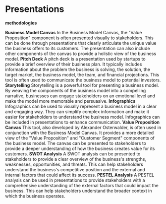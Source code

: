 # Presentations

**methodologies**

**Business Model Canvas**
In the Business Model Canvas, the "Value Proposition" component is often presented visually to stakeholders. This can be done through presentations that clearly articulate the unique value the business offers to its customers. The presentation can also include other components of the canvas to provide a holistic view of the business model.
**Pitch Deck**
A pitch deck is a presentation used by startups to provide a brief overview of their business plan. It typically includes information about the problem the business is solving, the solution, the target market, the business model, the team, and financial projections. This tool is often used to communicate the business model to potential investors.
**Storytelling**
Storytelling is a powerful tool for presenting a business model. By weaving the components of the business model into a compelling narrative, businesses can engage stakeholders on an emotional level and make the model more memorable and persuasive.
**Infographics**
Infographics can be used to visually represent a business model in a clear and engaging way. They can simplify complex information and make it easier for stakeholders to understand the business model. Infographics can be included in presentations to enhance communication.
**Value Proposition Canvas**
This tool, also developed by Alexander Osterwalder, is often used in conjunction with the Business Model Canvas. It provides a more detailed view of the "Value Proposition" and "Customer Segment" components of the business model. The canvas can be presented to stakeholders to provide a deeper understanding of how the business creates value for its customers.
**SWOT Analysis**
A SWOT analysis can be presented to stakeholders to provide a clear overview of the business's strengths, weaknesses, opportunities, and threats. This can help stakeholders understand the business's competitive position and the external and internal factors that could affect its success.
**PESTEL Analysis**
A PESTEL analysis can be used in presentations to provide stakeholders with a comprehensive understanding of the external factors that could impact the business. This can help stakeholders understand the broader context in which the business operates.